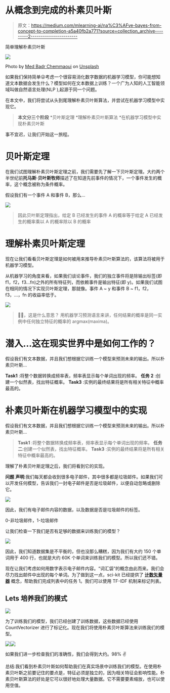 # 从概念到完成的朴素贝叶斯

> 原文：<https://medium.com/mlearning-ai/na%C3%AFve-bayes-from-concept-to-completion-a5a40fb2a771?source=collection_archive---------2----------------------->

简单理解朴素贝叶斯

![](img/797362bf9c70edde2518e5910472787d.png)

Photo by [Med Badr Chemmaoui](https://unsplash.com/@medbadrc?utm_source=medium&utm_medium=referral) on [Unsplash](https://unsplash.com?utm_source=medium&utm_medium=referral)

如果我们保持简单😜考虑一个很容易消化数字数据的机器学习模型，你可能想知道文本数据会发生什么？模型如何在文本数据上训练？一个广为人知的人工智能领域叫做自然语言处理(NLP ),起源于同一个问题。

在本文中，我们将尝试从头到尾理解朴素贝叶斯算法，并尝试在机器学习模型中实现它。

> **本文分三个阶段** *贝叶斯定理
> *理解朴素贝叶斯算法
> *在机器学习模型中实现朴素贝叶斯

事不宜迟，让我们开始这一旅程。

# 贝叶斯定理

在我们试图理解朴素贝叶斯定理之前，我们需要先了解一下贝叶斯定理。大约两个半世纪前**托马斯·贝叶斯牧师**描述了在知道先前事件的情况下，一个事件发生的概率，这个概念被称为条件概率。

假设我们有一个事件 A 和事件 B，那么…

![](img/95e671156d0001c8134234d509986c1e.png)

> 因此贝叶斯定理指出，给定 B 已经发生的事件 A 的概率等于给定 A 已经发生的概率乘以 A 的概率除以 B 的概率

# 理解朴素贝叶斯定理

现在让我们看看贝叶斯定理是如何被用来推导朴素贝叶斯算法的，该算法将被用于机器学习模型。

从机器学习的角度来看，如果我们谈论事件，我们的独立事件将是除输出标签(即 f1，f2，f3…fn)之外的所有特征列，而依赖事件是输出特征(即 y)。如果我们试图在相同的情况下实现贝叶斯定理，那就像。事件 A ~ y 和事件 B ~ f1，f2，f3，…，fn 的收益率低于。

![](img/a48ae89b2d134aa8df99ba5ebb7d8d42.png)

> 🤦‍♂️，这是什么意思？
> 用机器学习预测语言来讲，任何结果的概率是同一实例中任何独立特征的概率的 argmax(maxima)。

# 潜入…这在现实世界中是如何工作的？

假设我们有文本数据，并且我们想根据它训练一个模型来预测未来的输出。所以朴素贝叶斯…

**Task1** :将整个数据转换成频率表，频率表显示每个单词出现的频率。
**任务 2** :创建一个似然表，找出特征概率。
**Task3** :实例的最终结果将是所有相关特征中概率最高的。

# 朴素贝叶斯在机器学习模型中的实现

假设我们有文本数据，并且我们想根据它训练一个模型来预测未来的输出。所以朴素贝叶斯…

> **Task1** :将整个数据转换成频率表，频率表显示每个单词出现的频率。
> **任务二**:创建一个似然表，找出特征概率。
> **Task3** :实例的最终结果将是所有相关特征中概率最高的。

理解了朴素贝叶斯定理之后，我们将看到它的实现。

**问题** **声明**:我们每天都会收到很多电子邮件，其中很多都是垃圾邮件。如果我们可以开发任何模型，告诉我们一封电子邮件是否是垃圾邮件，以便自动忽略或删除它。

![](img/460bbff2835aacef736b193b5cd6947d.png)

因此，我们有电子邮件内容的数据，以及数据是否是垃圾邮件的标签。

0-非垃圾邮件，1-垃圾邮件

让我们检查一下我们是否有足够的数据来训练我们的模型？

![](img/acc61a5bb0f360e6cd50f22e7ba38b41.png)

因此，我们知道数据集是不平衡的，但也没那么糟糕，因为我们有大约 150 个单词用于 400 行，也就是大约 60K 个单词来训练我们的模型。所以我们还不错。

现在让我们考虑如何用数字表示电子邮件内容。“词汇袋”的概念由此而来。我们会尽力找出邮件中出现的每个单词。为了做到这一点，sci-kit 已经提供了 [**计数矢量器**](https://scikit-learn.org/stable/modules/generated/sklearn.feature_extraction.text.CountVectorizer.html) 概念，帮助我们完成列表中的任务 1。我们可以使用 TF-IDF 机制来标记列表。

## Lets 培养我们的模式

![](img/994a107d55b12f20c340ff0e77976b19.png)

为了训练我们的模型，我们已经创建了训练数据，这些数据已经使用 CountVectorizer 进行了标记化。现在我们将使用朴素贝叶斯算法来训练我们的模型。

![](img/746f7ee38ab2fa3982cc3671bdcd8478.png)![](img/1894e49b9b7960088c2270d034767dff.png)

如果我们进一步检查我们的准确性，我们会得到大约。98% ✌

总结:我们看到朴素贝叶斯如何帮助我们在真实场景中训练我们的模型。在使用朴素贝叶斯之前要记住的要点是，特征必须是独立的，因为相关特征会影响性能。朴素贝叶斯算法的好处是它可以很好地处理大量数据。它不需要要素缩放，也可以使用空值。